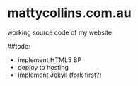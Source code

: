 mattycollins.com.au
===================
working source code of my website

##todo:
*	implement HTML5 BP
*	deploy to hosting
*	implement Jekyll (fork first?)